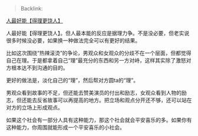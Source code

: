 > Backlink:

[人最好能【得理更饶人】](https://www.zhihu.com/pin/1743896504517906432)

人最好能【得理更饶人】。但人最本能的反应是据理力争。不是没必要，但老实说很多时候没必要，如果换一种做法完全可以有更好的结果。

比如这次围绕“热辣滚烫”的争论，男观众和女观众的分歧不在一个层面，但都觉得自己在理。于是都拿着自己“理”最充分的东西和另一方对峙，这样其实除了激怒对方根本达不到沟通的目的。

更好的做法是，淡化自己的“理”，然后帮对方圆ta的“理”。

男观众看到故事的不足，但还能去赞美演员的付出和励志，女观众看到人物的励志，但还能去反省故事可以再提高的地方。把立场和观点分开还不够，还可以站在对方的立场上形成观点。

如果这个社会有一部分人具有这种能力，那这个社会就会平安喜乐的多。如果你有这种能力，你周围就能形成一个平安喜乐的小社会。